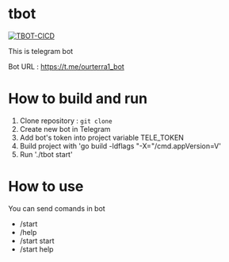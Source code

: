 # tbot
[![TBOT-CICD](https://github.com/EvgenPavlyuchek/tbot/actions/workflows/cicd.yml/badge.svg)](https://github.com/EvgenPavlyuchek/tbot/actions/workflows/cicd.yml)

This is telegram bot 

Bot URL : https://t.me/ourterra1_bot

# How to build and run

1. Clone repository : `git clone`
2. Create new bot in Telegram
3. Add bot's token into project variable TELE_TOKEN
4. Build project with 'go build -ldflags "-X="<git>/cmd.appVersion=V<version number>'
5. Run './tbot start'

# How to use

You can send comands in bot
- /start
- /help 
- /start start
- /start help

